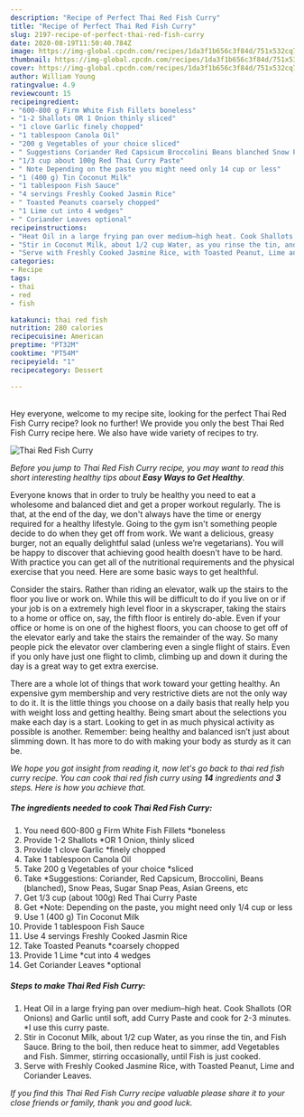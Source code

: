 ```yaml
---
description: "Recipe of Perfect Thai Red Fish Curry"
title: "Recipe of Perfect Thai Red Fish Curry"
slug: 2197-recipe-of-perfect-thai-red-fish-curry
date: 2020-08-19T11:50:40.784Z
image: https://img-global.cpcdn.com/recipes/1da3f1b656c3f84d/751x532cq70/thai-red-fish-curry-recipe-main-photo.jpg
thumbnail: https://img-global.cpcdn.com/recipes/1da3f1b656c3f84d/751x532cq70/thai-red-fish-curry-recipe-main-photo.jpg
cover: https://img-global.cpcdn.com/recipes/1da3f1b656c3f84d/751x532cq70/thai-red-fish-curry-recipe-main-photo.jpg
author: William Young
ratingvalue: 4.9
reviewcount: 15
recipeingredient:
- "600-800 g Firm White Fish Fillets boneless"
- "1-2 Shallots OR 1 Onion thinly sliced"
- "1 clove Garlic finely chopped"
- "1 tablespoon Canola Oil"
- "200 g Vegetables of your choice sliced"
- " Suggestions Coriander Red Capsicum Broccolini Beans blanched Snow Peas Sugar Snap Peas Asian Greens etc"
- "1/3 cup about 100g Red Thai Curry Paste"
- " Note Depending on the paste you might need only 14 cup or less"
- "1 (400 g) Tin Coconut Milk"
- "1 tablespoon Fish Sauce"
- "4 servings Freshly Cooked Jasmin Rice"
- " Toasted Peanuts coarsely chopped"
- "1 Lime cut into 4 wedges"
- " Coriander Leaves optional"
recipeinstructions:
- "Heat Oil in a large frying pan over medium–high heat. Cook Shallots (OR Onions) and Garlic until soft, add Curry Paste and cook for 2-3 minutes. *I use this curry paste."
- "Stir in Coconut Milk, about 1/2 cup Water, as you rinse the tin, and Fish Sauce. Bring to the boil, then reduce heat to simmer, add Vegetables and Fish. Simmer, stirring occasionally, until Fish is just cooked."
- "Serve with Freshly Cooked Jasmine Rice, with Toasted Peanut, Lime and Coriander Leaves."
categories:
- Recipe
tags:
- thai
- red
- fish

katakunci: thai red fish 
nutrition: 280 calories
recipecuisine: American
preptime: "PT32M"
cooktime: "PT54M"
recipeyield: "1"
recipecategory: Dessert

---
```

<br>
Hey everyone, welcome to my recipe site, looking for the perfect Thai Red Fish Curry recipe? look no further! We provide you only the best Thai Red Fish Curry recipe here. We also have wide variety of recipes to try.
<br>


![Thai Red Fish Curry](https://img-global.cpcdn.com/recipes/1da3f1b656c3f84d/751x532cq70/thai-red-fish-curry-recipe-main-photo.jpg)

<i>Before you jump to Thai Red Fish Curry recipe, you may want to read this short interesting healthy tips about <strong>Easy Ways to Get Healthy</strong>.</i>

Everyone knows that in order to truly be healthy you need to eat a wholesome and balanced diet and get a proper workout regularly. The  is that, at the end of the day, we don't always have the time or energy required for a healthy lifestyle. Going to the gym isn't something people decide to do when they get off from work. We want a delicious, greasy burger, not an equally delightful salad (unless we’re vegetarians). You will be happy to discover that achieving good health doesn't have to be hard. With practice you can get all of the nutritional requirements and the physical exercise that you need. Here are some basic ways to get healthful.

Consider the stairs. Rather than riding an elevator, walk up the stairs to the floor you live or work on. While this will be difficult to do if you live on or if your job is on a extremely high level floor in a skyscraper, taking the stairs to a home or office on, say, the fifth floor is entirely do-able. Even if your office or home is on one of the highest floors, you can choose to get off of the elevator early and take the stairs the remainder of the way. So many people pick the elevator over clambering even a single flight of stairs. Even if you only have just one flight to climb, climbing up and down it during the day is a great way to get extra exercise. 

There are a whole lot of things that work toward your getting healthy. An expensive gym membership and very restrictive diets are not the only way to do it. It is the little things you choose on a daily basis that really help you with weight loss and getting healthy. Being smart about the selections you make each day is a start. Looking to get in as much physical activity as possible is another. Remember: being healthy and balanced isn’t just about slimming down. It has more to do with making your body as sturdy as it can be. 


<i>We hope you got insight from reading it, now let's go back to thai red fish curry recipe. You can cook thai red fish curry using <strong>14</strong> ingredients and <strong>3</strong> steps. Here is how you achieve that.
</i>

##### The ingredients needed to cook Thai Red Fish Curry:

1. You need 600-800 g Firm White Fish Fillets *boneless
1. Provide 1-2 Shallots *OR 1 Onion, thinly sliced
1. Provide 1 clove Garlic *finely chopped
1. Take 1 tablespoon Canola Oil
1. Take 200 g Vegetables of your choice *sliced
1. Take  *Suggestions: Coriander, Red Capsicum, Broccolini, Beans (blanched), Snow Peas, Sugar Snap Peas, Asian Greens, etc
1. Get 1/3 cup (about 100g) Red Thai Curry Paste
1. Get  *Note: Depending on the paste, you might need only 1/4 cup or less
1. Use 1 (400 g) Tin Coconut Milk
1. Provide 1 tablespoon Fish Sauce
1. Use 4 servings Freshly Cooked Jasmin Rice
1. Take  Toasted Peanuts *coarsely chopped
1. Provide 1 Lime *cut into 4 wedges
1. Get  Coriander Leaves *optional


##### Steps to make Thai Red Fish Curry:

1. Heat Oil in a large frying pan over medium–high heat. Cook Shallots (OR Onions) and Garlic until soft, add Curry Paste and cook for 2-3 minutes. *I use this curry paste.
1. Stir in Coconut Milk, about 1/2 cup Water, as you rinse the tin, and Fish Sauce. Bring to the boil, then reduce heat to simmer, add Vegetables and Fish. Simmer, stirring occasionally, until Fish is just cooked.
1. Serve with Freshly Cooked Jasmine Rice, with Toasted Peanut, Lime and Coriander Leaves.


<i>If you find this Thai Red Fish Curry recipe valuable please share it to your close friends or family, thank you and good luck.</i>

